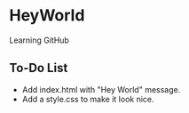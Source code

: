 # HeyWorld
Learning GitHub

## To-Do List
- Add index.html with "Hey World" message.
- Add a style.css to make it look nice.

